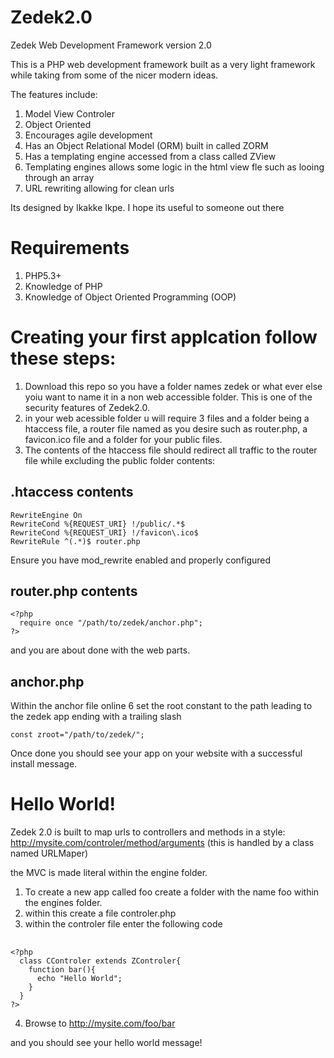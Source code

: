Zedek2.0
========

Zedek Web Development Framework version 2.0

This is a PHP web development framework built as a very light framework while taking from some of the nicer modern ideas. 

The features include:

1. Model View Controler
2. Object Oriented
3. Encourages agile development
4. Has an Object Relational Model (ORM) built in called ZORM
5. Has a templating engine accessed from a class called ZView
6. Templating engines allows some logic in the html view fle such as looing through an array 
7. URL rewriting allowing for clean urls

Its designed by Ikakke Ikpe. I hope its useful to someone out there

Requirements
=============

1. PHP5.3+
2. Knowledge of PHP
3. Knowledge of Object Oriented Programming (OOP)


Creating your first applcation follow these steps:
===================================================

1. Download this repo so you have a folder names zedek or what ever else yoiu want to name it in a non web accessible folder. This is one of the security features of Zedek2.0.
2. in your web acessible folder u will require 3 files and a folder being a htaccess file, a router file named as you desire such as router.php, a favicon.ico file and a folder for your public files.
3. The contents of the htaccess file should redirect all traffic to the router file while excluding the public folder contents:

## .htaccess contents ##

    RewriteEngine On
    RewriteCond %{REQUEST_URI} !/public/.*$ 
    RewriteCond %{REQUEST_URI} !/favicon\.ico$
    RewriteRule ^(.*)$ router.php

Ensure you have mod_rewrite enabled and properly configured


## router.php contents ##

    <?php
      require once "/path/to/zedek/anchor.php";
    ?>
    
and you are about done with the web parts.

## anchor.php ##
Within the anchor file online 6 set the root constant to the path leading to the zedek app ending with a trailing slash

    const zroot="/path/to/zedek/";


Once done you should see your app on your website with a successful install message.


Hello World!
============

Zedek 2.0 is built to map urls to controllers and methods in a style:
http://mysite.com/controler/method/arguments
(this is handled by a class named URLMaper)

the MVC is made literal within the engine folder. 

1. To create a new app called foo create a folder with the name foo within the engines folder.
2. within this create a file controler.php
3. within the controler file enter the following code

## ##

    <?php
      class CControler extends ZControler{
        function bar(){
          echo "Hello World";
        }
      }
    ?>

4. Browse to http://mysite.com/foo/bar

and you should see your hello world message!


